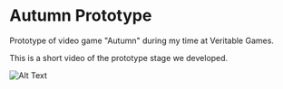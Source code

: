 # Autumn Prototype

Prototype of video game "Autumn" during my time at Veritable Games.

This is a short video of the prototype stage we developed.

![Alt Text](video/Autumn.gif)
